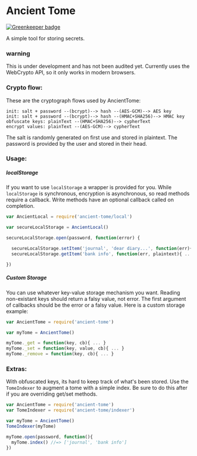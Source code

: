 # Ancient Tome

[![Greenkeeper badge](https://badges.greenkeeper.io/kumavis/ancient-tome.svg)](https://greenkeeper.io/)

A simple tool for storing secrets.

### warning

This is under development and has not been audited yet.
Currently uses the WebCrypto API, so it only works in modern browsers.

### Crypto flow:

These are the cryptograph flows used by AncientTome:

```
init: salt + password --(bcrypt)--> hash --(AES-GCM)--> AES key
init: salt + password --(bcrypt)--> hash --(HMAC+SHA256)--> HMAC key
obfuscate keys: plainText --(HMAC+SHA256)--> cypherText
encrypt values: plainText --(AES-GCM)--> cypherText
```

The salt is randomly generated on first use and stored in plaintext.
The password is provided by the user and stored in their head.


### Usage:

##### localStorage

If you want to use `localStorage` a wrapper is provided for you.
While `localStorage` is synchronous, encryption is asynchronous,
so read methods require a callback.
Write methods have an optional callback called on completion.

```js
var AncientLocal = require('ancient-tome/local')

var secureLocalStorage = AncientLocal()

secureLocalStorage.open(password, function(error) {

  secureLocalStorage.setItem('journal', 'dear diary...', function(err){ ... })
  secureLocalStorage.getItem('bank info', function(err, plaintext){ ... })

})
```

##### Custom Storage

You can use whatever key-value storage mechanism you want.
Reading non-existant keys should return a falsy value, not error.
The first argument of callbacks should be the error or a falsy value.
Here is a custom storage example:

```js
var AncientTome = require('ancient-tome')

var myTome = AncientTome()

myTome._get = function(key, cb){ ... }
myTome._set = function(key, value, cb){ ... }
myTome._remove = function(key, cb){ ... }
```

### Extras:

With obfuscated keys, its hard to keep track of what's been stored.
Use the `TomeIndexer` to augment a tome with a simple index.
Be sure to do this after if you are overriding get/set methods.

```js
var AncientTome = require('ancient-tome')
var TomeIndexer = require('ancient-tome/indexer')

var myTome = AncientTome()
TomeIndexer(myTome)

myTome.open(password, function(){
  myTome.index() //=> ['journal', 'bank info']
})
```